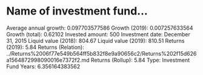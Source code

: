 # Name of investment fund...

Average annual growth: 0.097703577586
Growth (2019): 0.007257633564
Growth (total): 0.62102
Invested amount: 500
Investment date: December 31, 2015
Liquid value (2018): 804.67
Liquid value (2019): 810.51
Returns (2019): 5.84
Returns (Relation): ../Returns%2006f77e549b564ff5b832f8e9a90656c2/Returns%202f15d626a1564872998090016e7372f2.md
Returns (Rollup): 5.84
Type: Investment Fund
Years: 6.356164383562